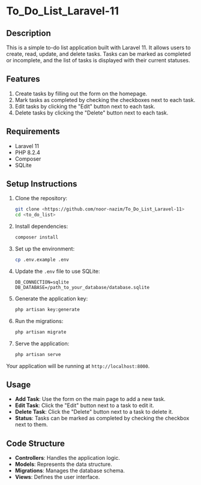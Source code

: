 # To_Do_List_Laravel-11

## Description

This is a simple to-do list application built with Laravel 11. It allows users to create, read, update, and delete tasks. Tasks can be marked as completed or incomplete, and the list of tasks is displayed with their current statuses.

## Features

1. Create tasks by filling out the form on the homepage.
2. Mark tasks as completed by checking the checkboxes next to each task.
3. Edit tasks by clicking the "Edit" button next to each task.
4. Delete tasks by clicking the "Delete" button next to each task.
   
## Requirements

- Laravel 11
- PHP 8.2.4
- Composer
- SQLite

## Setup Instructions

1. Clone the repository:
    ```bash
    git clone <https://github.com/noor-nazim/To_Do_List_Laravel-11>
    cd <to_do_list>
    ```

2. Install dependencies:
    ```bash
    composer install
    ```

3. Set up the environment:
    ```bash
    cp .env.example .env
    ```

4. Update the `.env` file to use SQLite:
    ```env
    DB_CONNECTION=sqlite
    DB_DATABASE=/path_to_your_database/database.sqlite
    ```

5. Generate the application key:
    ```bash
    php artisan key:generate
    ```

6. Run the migrations:
    ```bash
    php artisan migrate
    ```

7. Serve the application:
    ```bash
    php artisan serve
    ```

Your application will be running at `http://localhost:8000`.

## Usage

- **Add Task**: Use the form on the main page to add a new task.
- **Edit Task**: Click the "Edit" button next to a task to edit it.
- **Delete Task**: Click the "Delete" button next to a task to delete it.
- **Status**: Tasks can be marked as completed by checking the checkbox next to them.

## Code Structure

- **Controllers**: Handles the application logic.
- **Models**: Represents the data structure.
- **Migrations**: Manages the database schema.
- **Views**: Defines the user interface.
